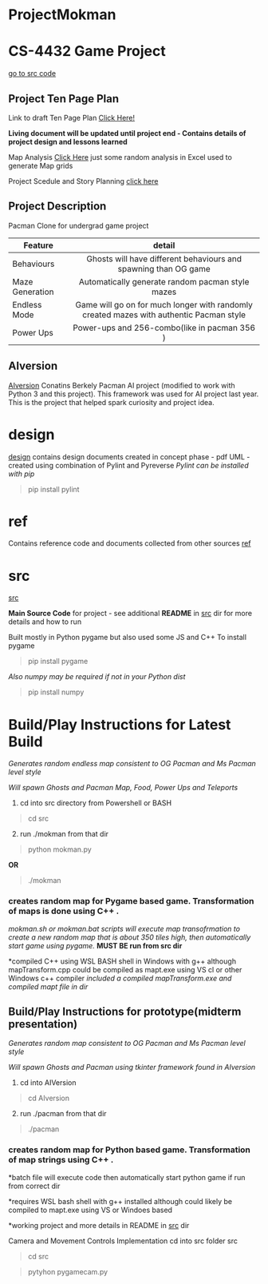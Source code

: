# ProjectMokman
# CS-4432 Game Project

[go to src code](https://github.com/riklauder/ProjectMokman/tree/master/src)


## Project Ten Page Plan 
Link to draft Ten Page Plan [Click Here!](https://1drv.ms/w/s!BC3kPYTrDe8AjeF9RJC0USLp8sFAeg?e=tSCDXQZf9E-M0kjkdhoAug&at=9)

**Living document will be updated until project end - Contains details of project design and lessons learned**

Map Analysis [Click Here](https://1drv.ms/x/s!Ai3kPYTrDe8Aj4QXeZNKA7SK2G1UnA?e=kCqbm4)
just some random analysis in Excel used to generate Map grids

Project Scedule and Story Planning [click here](https://1drv.ms/x/s!Ai3kPYTrDe8Aj4VHUD1C-X5nfQ5vfA?e=CYuuac)

## Project Description
Pacman Clone for undergrad game project

| Feature       | detail        | 
| ------------- |:-------------:| 
| Behaviours | Ghosts will have different behaviours and spawning than OG game| 
| Maze Generation | Automatically generate random pacman style mazes   |
| Endless Mode | Game will go on for much longer with randomly created mazes with authentic Pacman style | 
| Power Ups | Power-ups and 256-combo(like in pacman 356 )  |


## AIversion
[AIversion](https://github.com/riklauder/ProjectMokman/tree/master/AIversion)
Conatins Berkely Pacman AI project (modified to work with Python 3 and this project).  This framework was used for AI project last year.
This is the project that helped spark curiosity and project idea.


# design
[design](https://github.com/riklauder/ProjectMokman/tree/master/design)
contains design documents created in concept phase - pdf UML - created using combination of Pylint and Pyreverse
*Pylint can be installed with pip*

>pip install pylint

# ref
Contains reference code and documents collected from other sources
[ref](https://github.com/riklauder/ProjectMokman/tree/master/ref)


# src
[src](https://github.com/riklauder/ProjectMokman/tree/master/src)

**Main Source Code** for project - see additional **README** in [src](https://github.com/riklauder/ProjectMokman/tree/master/src) dir for more details and how to run


Built mostly in Python pygame but also used some JS and C++
To install pygame

>pip install pygame

*Also numpy may be required if not in your Python dist*

>pip install numpy


# Build/Play Instructions for Latest Build
*Generates random endless map consistent to OG Pacman and Ms Pacman level style*

*Will spawn Ghosts and Pacman Map, Food, Power Ups and Teleports*


1.  cd into src directory from Powershell or BASH

>cd src

2.  run ./mokman from that dir

>python mokman.py

**OR**

>./mokman

### creates random map for Pygame based game. Transformation of maps is done using C++ .

*mokman.sh or mokman.bat scripts will execute map transofrmation to create a new random map that is about 350 tiles high, then automatically start game using pygame.*
**MUST BE run from src dir**

*compiled C++ using WSL BASH shell in Windows with g++ although mapTransform.cpp could be compiled as mapt.exe using VS cl or other Windows c++ compiler 
*included a compiled mapTransform.exe and compiled mapt file in dir*



## Build/Play Instructions for prototype(**midterm presentation**)
*Generates random map consistent to OG Pacman and Ms Pacman level style*

*Will spawn Ghosts and Pacman using tkinter framework found in AIversion*


1.  cd into AIVersion

>cd AIversion

2.  run ./pacman from that dir

>./pacman

### creates random map for Python based game. Transformation of map strings using C++ .

*batch file will execute code then automatically start python game if run from correct dir

*requires WSL bash shell with g++ installed although could likely be compiled to mapt.exe using VS or Windoes based  


*working project and more details in README in [src](https://github.com/riklauder/ProjectMokman/tree/master/src) dir


Camera and Movement Controls Implementation
cd into src folder src
>cd src


>pytyhon pygamecam.py